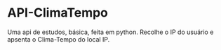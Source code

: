 # API-ClimaTempo
 Uma api de estudos, básica, feita em python. Recolhe o IP do usuário e apsenta o Clima-Tempo do local IP.
